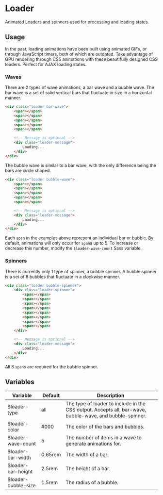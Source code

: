 # Loader #

Animated Loaders and spinners used for processing and loading states.

## Usage ##

In the past, loading animations have been built using animated GIFs, or through JavaScript timers,
both of which are outdated. Take advantage of GPU rendering through CSS animations with these
beautifully designed CSS loaders. Perfect for AJAX loading states.

### Waves ###

There are 2 types of wave animations, a bar wave and a bubble wave.
The bar wave is a set of solid vertical bars that fluctuate in size in a horizontal manner.

```html
<div class="loader bar-wave">
    <span></span>
    <span></span>
    <span></span>
    <span></span>
    <span></span>

    <!-- Message is optional -->
    <div class="loader-message">
        Loading...
    </div>
</div>
```

The bubble wave is similar to a bar wave, with the only difference being the bars are circle shaped.

```html
<div class="loader bubble-wave">
    <span></span>
    <span></span>
    <span></span>
    <span></span>
    <span></span>

    <!-- Message is optional -->
    <div class="loader-message">
        Loading...
    </div>
</div>
```

<div class="notice is-info">
    Each <code>span</code> in the examples above represent an individual bar or bubble.
    By default, animations will only occur for <code>span</code>s up to 5.
    To increase or decrease this number, modify the <code>$loader-wave-count</code> Sass variable.
</div>

### Spinners ###

There is currently only 1 type of spinner, a bubble spinner. A bubble spinner is a set of 8 bubbles
that fluctuate in a clockwise manner.

```html
<div class="loader bubble-spinner">
    <div class="loader-spinner">
        <span></span>
        <span></span>
        <span></span>
        <span></span>
        <span></span>
        <span></span>
        <span></span>
        <span></span>
    </div>

    <!-- Message is optional -->
    <div class="loader-message">
        Loading...
    </div>
</div>
```

<div class="notice is-warning">
    All 8 <code>span</code>s are required for the bubble spinner.
</div>

## Variables ##

<table class="table data-table">
    <thead>
        <tr>
            <th>Variable</th>
            <th>Default</th>
            <th>Description</th>
        </tr>
    </thead>
    <tbody>
        <tr>
            <td>$loader-type</td>
            <td>all</td>
            <td>The type of loader to include in the CSS output. Accepts all, bar-wave, bubble-wave, and bubble-spinner.</td>
        </tr>
        <tr>
            <td>$loader-color</td>
            <td>#000</td>
            <td>The color of the bars and bubbles.</td>
        </tr>
        <tr>
            <td>$loader-wave-count</td>
            <td>5</td>
            <td>The number of items in a wave to generate animations for.</td>
        </tr>
        <tr>
            <td>$loader-bar-width</td>
            <td>0.65rem</td>
            <td>The width of a bar.</td>
        </tr>
        <tr>
            <td>$loader-bar-height</td>
            <td>2.5rem</td>
            <td>The height of a bar.</td>
        </tr>
        <tr>
            <td>$loader-bubble-size</td>
            <td>1.5rem</td>
            <td>The radius of a bubble.</td>
        </tr>
    </tbody>
</table>